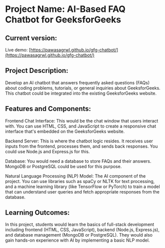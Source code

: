# Project Name: AI-Based FAQ Chatbot for GeeksforGeeks

## Current version:

Live demo: [https://pawasagrwl.github.io/gfg-chatbot/](https://pawasagrwl.github.io/gfg-chatbot/)

## Project Description:

Develop an AI chatbot that answers frequently asked questions (FAQs) about coding problems, tutorials, or general inquiries about GeeksforGeeks. This chatbot could be integrated into the existing GeeksforGeeks website.

## Features and Components:

Frontend Chat Interface: This would be the chat window that users interact with. You can use HTML, CSS, and JavaScript to create a responsive chat interface that's embedded on the GeeksforGeeks website.

Backend Server: This is where the chatbot logic resides. It receives user inputs from the frontend, processes them, and sends back responses. You could use Node.js and Express.js for this.

Database: You would need a database to store FAQs and their answers. MongoDB or PostgreSQL could be used for this purpose.

Natural Language Processing (NLP) Model: The AI component of the project. You can use libraries such as spaCy or NLTK for text processing, and a machine learning library (like TensorFlow or PyTorch) to train a model that can understand user queries and fetch appropriate responses from the database.

## Learning Outcomes:

In this project, students would learn the basics of full-stack development including frontend (HTML, CSS, JavaScript), backend (Node.js, Express.js), and database management (MongoDB or PostgreSQL). They would also gain hands-on experience with AI by implementing a basic NLP model.